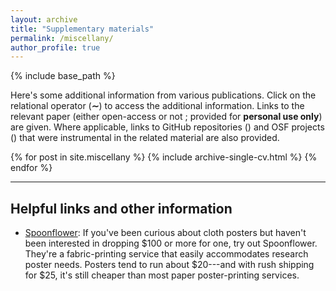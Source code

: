 ```yaml
---
layout: archive
title: "Supplementary materials"
permalink: /miscellany/
author_profile: true
---
```


{% include base_path %}

Here's some additional information from various publications. Click on the
relational operator (<b>∼</b>) to access the additional
information. Links to the relevant paper (either open-access
<i class="ai ai-fw ai-open-access-square"></i> or not
<i class="fa fa-file-pdf-o" aria-hidden="true"></i>; provided for **personal
use only**) are given. Where applicable, links to GitHub repositories
(<i class="fa fa-github" aria-hidden="true"></i>) and OSF projects
(<i class="ai ai-fw ai-osf"></i>) that were instrumental in the related
material are also provided.

{% for post in site.miscellany %}
  {% include archive-single-cv.html %}
{% endfor %}

***

## Helpful links and other information

* [Spoonflower](https://blog.spoonflower.com/2018/06/how-to-design-a-fabric-research-poster-with-canva/):
  If you've been curious about cloth posters but haven't been interested in
  dropping $100 or more for one, try out Spoonflower. They're a fabric-printing
  service that easily accommodates research poster needs. Posters tend to run
  about $20---and with rush shipping for $25, it's still cheaper than most
  paper poster-printing services.

